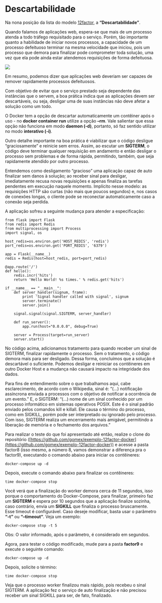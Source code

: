 # Descartabilidade

Na nona posição da lista do modelo [12factor](https://12factor.net/pt_br/), a **“Descartabilidade”**.

Quando falamos de aplicações web, espera-se que mais de um processo atenda a todo tráfego requisitado para o serviço. Porém, tão importante quanto a habilidade de iniciar novos processos, a capacidade de um processo defeituoso terminar na mesma velocidade que iniciou, pois um processo que demora para finalizar pode comprometer toda solução, uma vez que ela pode ainda estar atendemos requisições de forma defeituosa.

![](images/descartabilidade1.png)

Em resumo, podemos dizer que aplicações web deveriam ser capazes de remover rapidamente processos defeituosos.

Com objetivo de evitar que o serviço prestado seja dependente das instâncias que o servem, a boa prática indica que as aplicações devem ser descartáveis, ou seja, desligar uma de suas instâncias não deve afetar a solução como um todo.

O Docker tem a opção de descartar automaticamente um contêiner após o uso - no **docker container run** utilize a opção **–rm**. Vale salientar que essa opção não funciona em modo **daemon (-d)**, portanto, só faz sentido utilizar no modo **interativo (-i)**.

Outro detalhe importante na boa prática é viabilizar que o código desligue “graciosamente” e reinicie sem erros. Assim, ao escutar um **SIGTERM**, o código deve terminar qualquer requisição em andamento e então desligar o processo sem problemas e de forma rápida, permitindo, também, que seja rapidamente atendido por outro processo.

Entendemos como desligamento “gracioso” uma aplicação capaz de auto finalizar sem danos à solução; ao receber sinal para desligar, imediatamente recusa novas requisições e apenas finaliza as tarefas pendentes em execução naquele momento. Implícito nesse modelo: as requisições HTTP são curtas (não mais que poucos segundos) e, nos casos de conexões longas, o cliente pode se reconectar automaticamente caso a conexão seja perdida.

A aplicação sofreu a seguinte mudança para atender a especificação:

```
from flask import Flask
from redis import Redis
from multiprocessing import Process
import signal, os

host_redis=os.environ.get('HOST_REDIS', 'redis')
port_redis=os.environ.get('PORT_REDIS', '6379')

app = Flask(__name__)
redis = Redis(host=host_redis, port=port_redis)

@app.route('/')
def hello():
    redis.incr('hits')
    return 'Hello World! %s times.' % redis.get('hits')

if __name__ == "__main__":
    def server_handler(signum, frame):
        print 'Signal handler called with signal', signum
        server.terminate()
        server.join()

    signal.signal(signal.SIGTERM, server_handler)

    def run_server():
        app.run(host="0.0.0.0", debug=True)

    server = Process(target=run_server)
    server.start()
```

No código acima, adicionamos tratamento para quando receber um sinal de SIGTERM, finalizar rapidamente o processo. Sem o tratamento, o código demora mais para ser desligado. Dessa forma, concluímos que a solução é descartável o suficiente. Podemos desligar e reiniciar os contêineres em outro Docker Host e a mudança não causará impacto na integridade dos dados.

Para fins de entendimento sobre o que trabalhamos aqui, cabe esclarecimento, de acordo com o Wikipedia, sinal é: “(...) notificação assíncrona enviada a processos com o objetivo de notificar a ocorrência de um evento.” E, o SIGTERM: “(...) nome de um sinal conhecido por um processo informático em sistemas operativos POSIX. Este é o sinal padrão enviado pelos comandos kill e killall. Ele causa o término do processo, como em SIGKILL, porém pode ser interpretado ou ignorado pelo processo. Com isso, SIGTERM realiza um encerramento mais amigável, permitindo a liberação de memória e o fechamento dos arquivos.”

Para realizar o teste do que foi apresentado até então, realize o clone do repositório ([https://github.com/gomex/exemplo-12factor-docker](https://github.com/gomex/exemplo-12factor-docker)) e acesse a pasta factor8 (isso mesmo, a número 8, vamos demonstrar a diferença pra o factor9), executando o comando abaixo para iniciar os contêineres:

```
docker-compose up -d
```

Depois, execute o comando abaixo para finalizar os contêineres:

```
time docker-compose stop
```

Você verá que a finalização do worker demora cerca de 11 segundos, isso porque o comportamento do Docker-Compose, para finalizar, primeiro faz um **SIGTERM** e espera por 10 segundos que a aplicação finalize sozinha, caso contrário, envia um **SIGKILL** que finaliza o processo bruscamente. Esse timeout é configurável. Caso deseje modificar, basta usar o parâmetro **“-t”** ou **“–timeout“**. Veja um exemplo:

```
docker-compose stop -t 5
```

Obs: O valor informado, após o parâmetro, é considerado em segundos.

Agora, para testar o código modificado, mude para a pasta **factor9** e execute o seguinte comando:

```
docker-compose up -d
```

Depois, solicite o término:

```
time docker-compose stop
```

Veja que o processo worker finalizou mais rápido, pois recebeu o sinal SIGTERM. A aplicação fez o serviço de auto finalização e não precisou receber um sinal SIGKILL para ser, de fato, finalizado.
